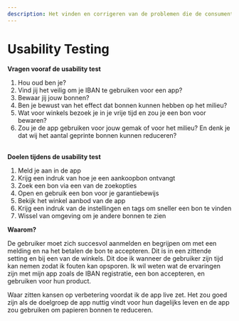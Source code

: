 ```yaml
---
description: Het vinden en corrigeren van de problemen die de consument ervaart
---
```


# Usability Testing

**Vragen vooraf de usability test**

1. Hou oud ben je?
2. Vind jij het veilig om je IBAN te gebruiken voor een app?&#x20;
3. Bewaar jij jouw bonnen?&#x20;
4. Ben je bewust van het effect dat bonnen kunnen hebben op het milieu?&#x20;
5. Wat voor winkels bezoek je in je vrije tijd en zou je een bon voor bewaren?&#x20;
6. Zou je de app gebruiken voor jouw gemak of voor het milieu? En denk je dat wij het aantal geprinte bonnen kunnen reduceren?

\
**Doelen tijdens de usability test**

1. Meld je aan in de app&#x20;
2. Krijg een indruk van hoe je een aankoopbon ontvangt
3. Zoek een bon via een van de zoekopties
4. Open en gebruik een bon voor je garantiebewijs
5. Bekijk het winkel aanbod van de app
6. Krijg een indruk van de instellingen en tags om sneller een bon te vinden
7. Wissel van omgeving om je andere bonnen te zien

**Waarom?**

De gebruiker moet zich succesvol aanmelden en begrijpen om met een melding en na het betalen de bon te accepteren. Dit is in een zittende setting en bij een van de winkels. Dit doe ik wanneer de gebruiker zijn tijd kan nemen zodat ik fouten kan opsporen. Ik wil weten wat de ervaringen zijn met mijn app zoals de IBAN registratie, een bon accepteren, en gebruiken voor hun product.&#x20;

Waar zitten kansen op verbetering voordat ik de app live zet. Het zou goed zijn als de doelgroep de app nuttig vindt voor hun dagelijks leven en de app zou gebruiken om papieren bonnen te reduceren.&#x20;
